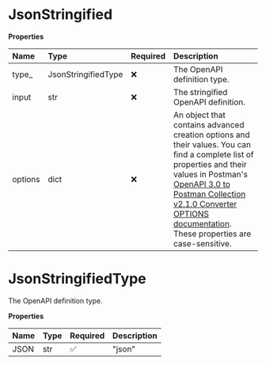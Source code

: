 # JsonStringified

**Properties**

| Name    | Type                | Required | Description                                                                                                                                                                                                                                                                                                                              |
| :------ | :------------------ | :------- | :--------------------------------------------------------------------------------------------------------------------------------------------------------------------------------------------------------------------------------------------------------------------------------------------------------------------------------------- |
| type\_  | JsonStringifiedType | ❌       | The OpenAPI definition type.                                                                                                                                                                                                                                                                                                             |
| input   | str                 | ❌       | The stringified OpenAPI definition.                                                                                                                                                                                                                                                                                                      |
| options | dict                | ❌       | An object that contains advanced creation options and their values. You can find a complete list of properties and their values in Postman's [OpenAPI 3.0 to Postman Collection v2.1.0 Converter OPTIONS documentation](https://github.com/postmanlabs/openapi-to-postman/blob/develop/OPTIONS.md). These properties are case-sensitive. |

# JsonStringifiedType

The OpenAPI definition type.

**Properties**

| Name | Type | Required | Description |
| :--- | :--- | :------- | :---------- |
| JSON | str  | ✅       | "json"      |

<!-- This file was generated by liblab | https://liblab.com/ -->
